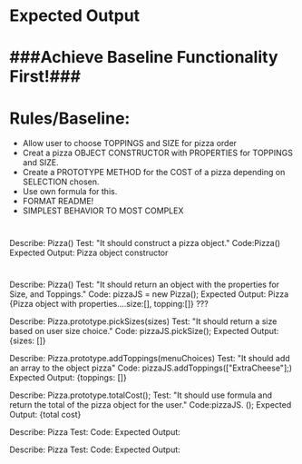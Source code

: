 # Expected Output 
#                ###Achieve Baseline Functionality First!###

# Rules/Baseline:
* Allow user to choose TOPPINGS and SIZE for pizza order
 * Creat a pizza OBJECT CONSTRUCTOR with PROPERTIES for TOPPINGS and SIZE.
 * Create a PROTOTYPE METHOD for the COST of a pizza depending on SELECTION chosen.
 * Use own formula for this.
 * FORMAT README!
 * SIMPLEST BEHAVIOR TO MOST COMPLEX
#
# #####################
<!-- special mold to create 'new' objects(instance) -->
<!-- this is your constructor(shell) -->
Describe: Pizza()
Test: "It should construct a pizza object." 
Code:Pizza()
Expected Output: Pizza object constructor
# ####################

<!-- VIS:menu/user walk-in maybe?  -->
<!-- OBJECT -->
Describe: Pizza()
Test: "It should return an object with the properties for Size, and Toppings."
Code: pizzaJS = new Pizza();
Expected Output: Pizza {Pizza object with properties....size:[], topping:[]} ???

<!-- User deciding size of pizza..determine sizes..??? -->
<!-- What determines sizes...small/med/lrg??...NOTE: FORMULA FOR COST FOR PIZZA/TOPPINGS  -->
<!-- NOTE: SIZE properties(User size choice) above in first test -->
<!--##VIS: USER PICK SIZE## -->
<!-- "PROTOTYPE" PROPERTY -->
Describe: Pizza.prototype.pickSizes(sizes)
Test: "It should return a size based on user size choice."
Code: pizzaJS.pickSize();
Expected Output: {sizes: []}

<!-- ADD ARRAY??????  -->
<!-- NOTE: GETTING BACK USERS CHOICE OF PIZZA 'SIZE' AND TOPPING... -->
<!-- ##VIS: USER ADD TOPPINGS -->
<!-- "PROTOTYPE" PROPERTY -->
Describe: Pizza.prototype.addToppings(menuChoices)
Test: "It should add an array to the object pizza"
Code: pizzaJS.addToppings(["ExtraCheese"];)
Expected Output: {toppings: []}

<!-- USE A FORMULA...REMEMBER 'NUMBERS/PARSING' -->
<!-- ##VIS: USER GETS TOTAL COST -->
<!-- "PROTOTYPE" PROPERTY -->
Describe: Pizza.prototype.totalCost();
Test: "It should use formula and return the total of the pizza object for the user."
Code:pizzaJS.  ();
Expected Output: {total cost}
<!-- BASELINE ^^^^^^^^^^^^^^ ?????? -->

Describe: Pizza
Test: 
Code:
Expected Output:

Describe: Pizza
Test: 
Code:
Expected Output:



#
<!-- NOTES:------------------------------------------------------------------ -->

<!-- README Layout Note:
-References/documentation section..maybe?
-Fix overall layout for readability
-Add all notes to README for visual representation 'thought process' throughout application build...Checkout README best practices first. -->

<!-- 
# obj-check #
-constructors and protype utilization
-App works as expected upon use
-Quality, plain english specs in README
-Baseline functionality by dealine -->

<!-- FORMULA: ???
#(pick)...size..toppings..total cost... -->
<!-- 

/* mdn webs docs reference
    #Object.keys()#
    const object1 = {
      a:'something',
      b: 42,
      c: false
    };
    console.log(Object.keys(object1));
    //expected output: Array ["a","b","c"]
    "new" keyword 
*/ -->
